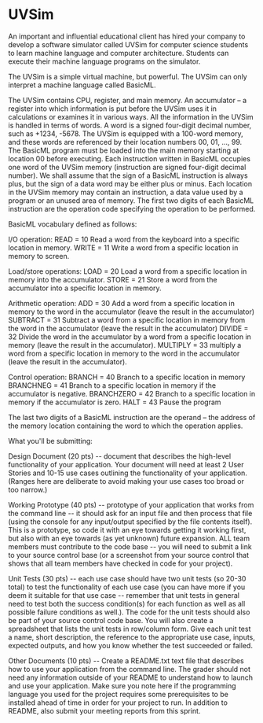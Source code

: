 # UVSim
An important and influential educational client has hired your company to develop a software simulator called UVSim for computer science students to learn machine language and computer architecture. Students can execute their machine language programs on the simulator.

The UVSim is a simple virtual machine, but powerful. The UVSim can only interpret a machine language called BasicML.

The UVSim contains CPU, register, and main memory. An accumulator – a register into which information is put before the UVSim uses it in calculations or examines it in various ways. All the information in the UVSim is handled in terms of words. A word is a signed four-digit decimal number, such as +1234, -5678. The UVSim is equipped with a 100-word memory, and these words are referenced by their location numbers 00, 01, ..., 99. The BasicML program must be loaded into the main memory starting at location 00 before executing. Each instruction written in BasicML occupies one word of the UVSim memory (instruction are signed four-digit decimal number). We shall assume that the sign of a BasicML instruction is always plus, but the sign of a data word may be either plus or minus. Each location in the UVSim memory may contain an instruction, a data value used by a program or an unused area of memory. The first two digits of each BasicML instruction are the operation code specifying the operation to be performed.

BasicML vocabulary defined as follows:

I/O operation:
READ = 10 Read a word from the keyboard into a specific location in memory.
WRITE = 11 Write a word from a specific location in memory to screen.

Load/store operations:
LOAD = 20 Load a word from a specific location in memory into the accumulator.
STORE = 21 Store a word from the accumulator into a specific location in memory.

Arithmetic operation:
ADD = 30 Add a word from a specific location in memory to the word in the accumulator (leave the result in the accumulator)
SUBTRACT = 31 Subtract a word from a specific location in memory from the word in the accumulator (leave the result in the accumulator)
DIVIDE = 32 Divide the word in the accumulator by a word from a specific location in memory (leave the result in the accumulator).
MULTIPLY = 33 multiply a word from a specific location in memory to the word in the accumulator (leave the result in the accumulator).

Control operation:
BRANCH = 40 Branch to a specific location in memory
BRANCHNEG = 41 Branch to a specific location in memory if the accumulator is negative.
BRANCHZERO = 42 Branch to a specific location in memory if the accumulator is zero.
HALT = 43 Pause the program

The last two digits of a BasicML instruction are the operand – the address of the memory location containing the word to which the operation applies.

What you'll be submitting:

Design Document (20 pts) -- document that describes the high-level functionality of your application.  Your document will need at least 2 User Stories and 10-15 use cases outlining the functionality of your application.  (Ranges here are deliberate to avoid making your use cases too broad or too narrow.)

Working Prototype  (40 pts) -- prototype of your application that works from the command line -- it should ask for an input file and then process that file (using the console for any input/output specified by the file contents itself).  This is a prototype, so code it with an eye towards getting it working first, but also with an eye towards (as yet unknown) future expansion.  ALL team members must contribute to the code base -- you will need to submit a link to your source control base (or a screenshot from your source control that shows that all team members have checked in code for your project).

Unit Tests (30 pts) -- each use case should have two unit tests (so 20-30 total) to test the functionality of each use case (you can have more if you deem it suitable for that use case -- remember that unit tests in general need to test both the success condition(s) for each function as well as all possible failure conditions as well.).   The code for the unit tests should also be part of your source control code base.     You will also create a spreadsheet that lists the unit tests in row/column form.  Give each unit test a name, short description, the reference to the appropriate use case, inputs, expected outputs, and how you know whether the test succeeded or failed.

Other Documents (10 pts) -- Create a README.txt text file that describes how to use your application from the command line.  The grader should not need any information outside of your README to understand how to launch and use your application.  Make sure you note here if the programming language you used for the project requires some prerequisites to be installed ahead of time in order for your project to run. In addition to README, also submit your meeting reports from this sprint.